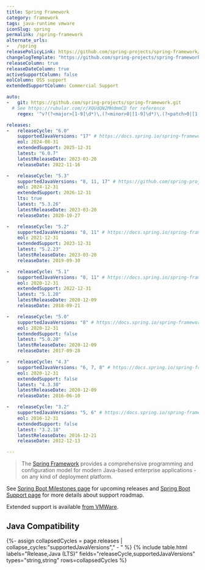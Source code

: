 ```yaml
---
title: Spring Framework
category: framework
tags: java-runtime vmware
iconSlug: spring
permalink: /spring-framework
alternate_urls:
-   /spring
releasePolicyLink: https://github.com/spring-projects/spring-framework/wiki/Spring-Framework-Versions
changelogTemplate: "https://github.com/spring-projects/spring-framework/releases/tag/v__LATEST__"
releaseColumn: true
releaseDateColumn: true
activeSupportColumn: false
eolColumn: OSS support
extendedSupportColumn: Commercial Support

auto:
-   git: https://github.com/spring-projects/spring-framework.git
  # See https://rubular.com/r/XQUdQN2MHdmmCD for reference
    regex: '^v?(?<major>[1-9]\d*)\.(?<minor>0|[1-9]\d*)\.(?<patch>0|[1-9]\d*)(\.RELEASE)?$'

releases:
-   releaseCycle: "6.0"
    supportedJavaVersions: "17" # https://docs.spring.io/spring-framework/docs/current/reference/html/overview.html#overview
    eol: 2024-08-31
    extendedSupport: 2025-12-31
    latest: "6.0.7"
    latestReleaseDate: 2023-03-20
    releaseDate: 2022-11-16

-   releaseCycle: "5.3"
    supportedJavaVersions: "8, 11, 17" # https://github.com/spring-projects/spring-framework/wiki/Spring-Framework-Versions
    eol: 2024-12-31
    extendedSupport: 2026-12-31
    lts: true
    latest: "5.3.26"
    latestReleaseDate: 2023-03-20
    releaseDate: 2020-10-27

-   releaseCycle: "5.2"
    supportedJavaVersions: "8, 11" # https://docs.spring.io/spring-framework/docs/5.2.22.RELEASE/spring-framework-reference/overview.html#overview
    eol: 2021-12-31
    extendedSupport: 2023-12-31
    latest: "5.2.23"
    latestReleaseDate: 2023-03-20
    releaseDate: 2019-09-30

-   releaseCycle: "5.1"
    supportedJavaVersions: "8, 11" # https://docs.spring.io/spring-framework/docs/5.1.20.RELEASE/spring-framework-reference/overview.html#overview
    eol: 2020-12-31
    extendedSupport: 2022-12-31
    latest: "5.1.20"
    latestReleaseDate: 2020-12-09
    releaseDate: 2018-09-21

-   releaseCycle: "5.0"
    supportedJavaVersions: "8" # https://docs.spring.io/spring-framework/docs/5.0.20.RELEASE/spring-framework-reference/overview.html#overview
    eol: 2020-12-31
    extendedSupport: false
    latest: "5.0.20"
    latestReleaseDate: 2020-12-09
    releaseDate: 2017-09-28

-   releaseCycle: "4.3"
    supportedJavaVersions: "6, 7, 8" # https://docs.spring.io/spring-framework/docs/4.3.30.RELEASE/spring-framework-reference/html/new-in-4.0.html#_java_8_as_well_as_6_and_7
    eol: 2020-12-31
    extendedSupport: false
    latest: "4.3.30"
    latestReleaseDate: 2020-12-09
    releaseDate: 2016-06-10

-   releaseCycle: "3.2"
    supportedJavaVersions: "5, 6" # https://docs.spring.io/spring-framework/docs/3.2.18.RELEASE/spring-framework-reference/html/new-in-3.0.html#new-in-3.0
    eol: 2016-12-31
    extendedSupport: false
    latest: "3.2.18"
    latestReleaseDate: 2016-12-21
    releaseDate: 2012-12-13

---
```


> The [Spring Framework](https://spring.io/projects/spring-framework) provides a comprehensive
> programming and configuration model for modern Java-based enterprise applications - on any kind of
> deployment platform.

See [Spring Boot Milestones page](https://github.com/spring-projects/spring-framework/milestones)
for upcoming releases and [Spring Boot Support page](https://spring.io/projects/spring-framework#support)
for more details about support roadmap.

Extended support is available
[from VMWare](https://tanzu.vmware.com/content/blog/vmware-spring-runtime-extended-support).

## Java Compatibility

{%- assign collapsedCycles = page.releases | collapse_cycles:"supportedJavaVersions"," - " %}
{% include table.html
  labels="Release,Java (LTS)"
  fields="releaseCycle,supportedJavaVersions"
  types="string,string"
  rows=collapsedCycles %}
